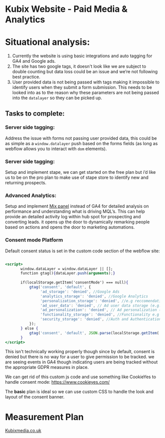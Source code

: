 # Kubix Website - Paid Media & Analytics

# Situational analysis:

1. Currently the website is using basic integrations and auto tagging for GA4 and Google ads.
2. The site has two google tags, it doesn't look like we are subject to double counting but data loss could be an issue and we’re not following best practice.
3. User provided data is not being passed with tags making it impossible to identify users when they submit a form submission. This needs to be looked into as to the reason why these parameters are not being passed into the `datalayer` so they can be picked up.

## Tasks to complete:

### Server side tagging:

Address the issue with forms not passing user provided data, this could be as simple as a `window.datalayer` push based on the forms fields (as long as webflow allows you to interact with `dom` elements). 

### Server side tagging:

Setup and implement stape, we can get started on the free plan but i’d like us to be on the pro plan to make use of stape store to identify new and returning prospects. 

### Advanced Analytics:

Setup and implement [Mix panel](https://www.notion.so/Mixpanel-14d7dee22b1781be9092d3b797128d94?pvs=21) instead of GA4 for detailed analysis on performance and understanding what is driving MQL’s. This can help provide an detailed activity log within hub spot for prospecting and converting leads. it opens up the door to dynamically remarking people based on actions and opens the door to marketing automations. 

### Consent mode Platform

Default consent status is set in the custom code section of the webflow site:

```jsx

<script>
       window.dataLayer = window.dataLayer || [];
       function gtag(){dataLayer.push(arguments);}
       
       if(localStorage.getItem('consentMode') === null){
           gtag('consent', 'default', {
               	'ad_storage': 'denied', //Google Ads
               	'analytics_storage': 'denied', //Google Analytics
               	'personalization_storage': 'denied', //e.g reccomendations based on previous browsing
                'ad_user_data': 'denied', // Ad user data storage (e.g., storing user data for ad targeting).
                'ad_personalization': 'denied', // Ad personalization (e.g., tailoring ads based on user preferences and behaviour).
               	'functionality_storage': 'denied', //Functionality e.g Language selected
              	'security_storage': 'denied', //Auth and Authentication
           });
       } else {
           gtag('consent', 'default', JSON.parse(localStorage.getItem('consentMode')));
       }
</script>
```

This isn't technically working properly though since by default, consent is denied but there is no way for a user to give permission to be tracked. we are seeing events in GA4 though indicating users are being tracked without the appropriate GDPR measures in place. 

We can get rid of this custom js code and use something like CookieYes to handle consent mode: https://www.cookieyes.com/

The **basic** plan is ideal so we can use custom CSS to handle the look and layout of the consent banner. 

# Measurement Plan

[Kubixmedia.co.uk](https://www.notion.so/Kubixmedia-co-uk-1547dee22b17803ab75be467c17f3c18?pvs=21)